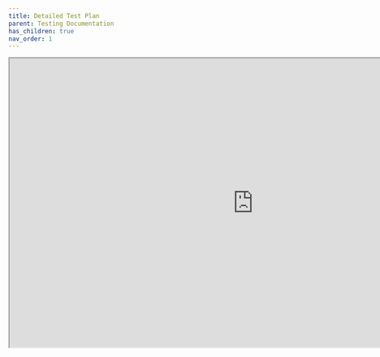 ```yaml
---
title: Detailed Test Plan
parent: Testing Documentation
has_children: true
nav_order: 1
---
```


<iframe src="https://docs.google.com/document/d/e/2PACX-1vQSgSPSzyF2AzvfeViq02QsWmDD-lHXyk__MqGcS0bKBzbfhkdtdcURhwUA2lj7GNt51SqZC8rRmSR1/pub?embedded=true" width="960" height="569"></iframe>
